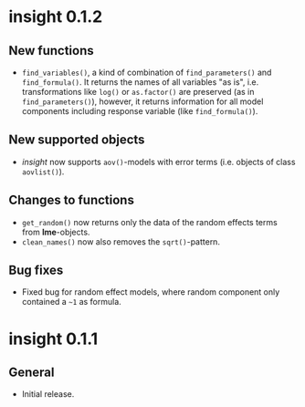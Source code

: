 # insight 0.1.2

## New functions

* `find_variables()`, a kind of combination of `find_parameters()` and `find_formula()`. It returns the names of all variables "as is", i.e. transformations like `log()` or `as.factor()` are preserved (as in `find_parameters()`), however, it returns information for all model components including response variable (like `find_formula()`).

## New supported objects

* _insight_ now supports `aov()`-models with error terms (i.e. objects of class `aovlist()`).

## Changes to functions

* `get_random()` now returns only the data of the random effects terms from **lme**-objects.
* `clean_names()` now also removes the `sqrt()`-pattern.

## Bug fixes

* Fixed bug for random effect models, where random component only contained a `~1` as formula.

# insight 0.1.1

## General

* Initial release.